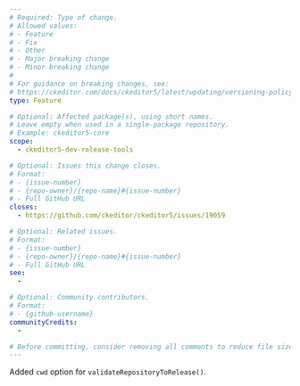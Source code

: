 ```yaml
---
# Required: Type of change.
# Allowed values:
# - Feature
# - Fix
# - Other
# - Major breaking change
# - Minor breaking change
#
# For guidance on breaking changes, see:
# https://ckeditor.com/docs/ckeditor5/latest/updating/versioning-policy.html#major-and-minor-breaking-changes
type: Feature

# Optional: Affected package(s), using short names.
# Leave empty when used in a single-package repository.
# Example: ckeditor5-core
scope:
  - ckeditor5-dev-release-tools

# Optional: Issues this change closes.
# Format:
# - {issue-number}
# - {repo-owner}/{repo-name}#{issue-number}
# - Full GitHub URL
closes:
  - https://github.com/ckeditor/ckeditor5/issues/19059

# Optional: Related issues.
# Format:
# - {issue-number}
# - {repo-owner}/{repo-name}#{issue-number}
# - Full GitHub URL
see:
  - 

# Optional: Community contributors.
# Format:
# - {github-username}
communityCredits:
  - 

# Before committing, consider removing all comments to reduce file size and enhance readability.
---
```


Added `cwd` option for `validateRepositoryToRelease()`.
